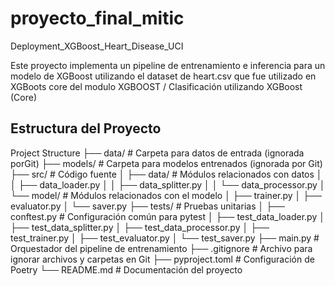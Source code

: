 # proyecto_final_mitic

Deployment_XGBoost_Heart_Disease_UCI

Este proyecto implementa un pipeline de entrenamiento e inferencia para un modelo de XGBoost utilizando el dataset de heart.csv que fue utilizado en XGBoots core del modulo XGBOOST / Clasificación utilizando XGBoost (Core)
## Estructura del Proyecto

Project Structure
├── data/                  # Carpeta para datos de entrada (ignorada porGit)
├── models/                # Carpeta para modelos entrenados (ignorada por Git)
├── src/                   # Código fuente
│   ├── data/              # Módulos relacionados con datos
│   │   ├── data_loader.py
│   │   ├── data_splitter.py
│   │   └── data_processor.py
│   └── model/             # Módulos relacionados con el modelo
│       ├── trainer.py
│       ├── evaluator.py
│       └── saver.py
├── tests/                 # Pruebas unitarias
│   ├── conftest.py        # Configuración común para pytest
│   ├── test_data_loader.py
│   ├── test_data_splitter.py
│   ├── test_data_processor.py
│   ├── test_trainer.py
│   ├── test_evaluator.py
│   └── test_saver.py
├── main.py                # Orquestador del pipeline de entrenamiento
├── .gitignore             # Archivo para ignorar archivos y carpetas en Git
├── pyproject.toml         # Configuración de Poetry
└── README.md              # Documentación del proyecto